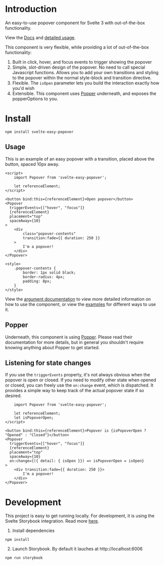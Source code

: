 # Introduction

An easy-to-use popover component for Svelte 3 with out-of-the-box functionality.

View the [Docs](https://jguze.github.io/svelte-easy-popover/) and [detailed usage](https://jguze.github.io/svelte-easy-popover/?path=/docs/examples-popover--tooltip-style-appearing-above-the-reference-element).

This component is very flexible, while providing a lot of out-of-the-box functionality:

1. Built in click, hover, and focus events to trigger showing the popover
2. Simple, slot-driven design of the popover. No need to call special Javascript functions. Allows you
   to add your own transitions and styling to the popover within the normal style-block and transition directive.
3. Flexible. The `isOpen` parameter lets you build the interaction exactly how you'd wish
4. Extensible. This component uses [Popper](https://popper.js.org/) underneath, and exposes the popperOptions to you.

# Install

```
npm install svelte-easy-popover
```

## Usage

This is an example of an easy popover with a transition, placed above the button, spaced 10px away.

```svelte
<script>
    import Popover from 'svelte-easy-popover';

    let referenceElement;
</script>

<button bind:this={referenceElement}>Open popover</button>
<Popover
  triggerEvents={["hover", "focus"]}
  {referenceElement}
  placement="top"
  spaceAway={10}
>
    <div
        class="popover-contents"
        transition:fade={{ duration: 250 }}
    >
        I'm a popover!
    </div>
</Popover>

<style>
    .popover-contents {
        border: 1px solid black;
        border-radius: 4px;
        padding: 8px;
    }
</style>
```

View the [argument documentation](?path=/docs/examples-popover--tooltip-style-appearing-above-the-reference-element) to view more detailed information on how to use the component, or view the [examples](?path=/story/examples-popover--tooltip-style-appearing-above-the-reference-element) for different ways to use it.

## Popper

Underneath, this component is using [Popper](https://popper.js.org/). Please read their documentation for more details, but in general you shouldn't require knowing anything about Popper to get started.

## Listening for state changes

If you use the `triggerEvents` property, it's not always obvious when the popover is open or closed. If you need to modify other state when
opened or closed, you can freely use the `on:change` event, which is dispatched. It provides a simple way to keep track of the actual popover
state if so desired.

```svelte
    import Popover from 'svelte-easy-popover';

    let referenceElement;
    let isPopoverOpen;
</script>

<button bind:this={referenceElement}>Popover is {isPopoverOpen ? "Opened" : "Closed"}</button>
<Popover
  triggerEvents={["hover", "focus"]}
  {referenceElement}
  placement="top"
  spaceAway={10}
  on:change={({ detail: { isOpen }}) => isPopoverOpen = isOpen}
>
    <div transition:fade={{ duration: 250 }}>
        I'm a popover!
    </div>
</Popover>
```

# Development

This project is easy to get running locally.
For development, it is using the Svelte Storybook integration. Read more [here](https://storybook.js.org/docs/svelte/get-started/introduction).

1. Install dependencies

```
npm install
```

2. Launch Storybook. By default it lauches at http://localhost:6006

```
npm run storybook
```
